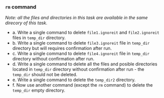 ### `rm` command
*Note: all the files and directories in this task are available in the same direcory of this task.*

* a. Write a single command to delete `file1.ignoreit` and `file2.ignoreit` files in `temp_dir` directory.
* b. Write a single command to delete `file3.ignoreit` file in `temp_dir` directory but will requires confirmation after run.
* c. Write a single command to delete `file4.ignoreit` file in `temp_dir` directory without confirmation after run.
* d. Write a single command to delete all the files and posible directories located in `temp_dir` directory without confirmation after run - the `temp_dir` should not be deleted.
* e. Write a single command to delete the `temp_dir2` directory.
* f. Now use another command (except the `rm` command) to delete the `temp_dir` empty directory.

